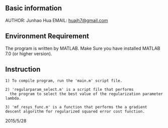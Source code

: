 ## Basic information
AUTHOR: 	Junhao Hua
EMAIL:		huajh7@gmail.com 

## Environment Requirement

The program is written by MATLAB. Make Sure you have installed MATLAB 7.0 (or higher version).

## Instruction
	1) To compile program, run the 'main.m' script file.
	
	2) 'regularparam_select.m' is a script file that performs 
	  the program to select the best value of the regularization parameter lambda.
	  
	3) 'mf_resys_func.m' is a function that performs the a gradient descent algorithm for regularized squared error cost function.

2015/5/28


